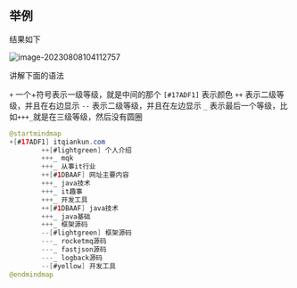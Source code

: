 ## 举例

结果如下

![image-20230808104112757](https://itqiankun.oss-cn-beijing.aliyuncs.com/new_picture/myblog/picgo/typora/2023/08/08/2023-08-08-10-41-14-367.png)

讲解下面的语法

`+` 一个+符号表示一级等级，就是中间的那个
`[#17ADF1]` 表示颜色
`++` 表示二级等级，并且在右边显示
`--` 表示二级等级，并且在左边显示
`_` 表示最后一个等级，比如`+++_`就是在三级等级，然后没有圆圈

```java
@startmindmap
+[#17ADF1] itqiankun.com
		++[#lightgreen] 个人介绍
		+++_ mqk
		+++_ 从事it行业
		++[#1DBAAF] 网址主要内容
		+++_ java技术
		+++_ it趣事
		+++_ 开发工具
		++[#1DBAAF] java技术
		+++_ java基础
		+++_ 框架源码
		--[#lightgreen] 框架源码
		---_ rocketmq源码
		---_ fastjson源码
		---_ logback源码
		--[#yellow] 开发工具
@endmindmap
```